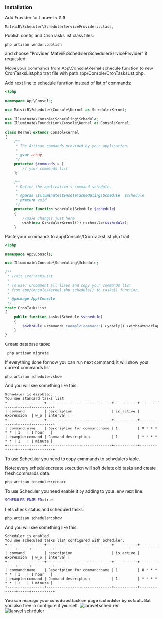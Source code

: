 ### Installation

Add Provider for Laravel < 5.5
```
MatviiB\Scheduler\SchedulerServiceProvider::class,
```
Publish config and CronTasksList class files:
```
php artisan vendor:publish
```
and choose "Provider: MatviiB\Scheduler\SchedulerServiceProvider" if requested.

Move your commands from App\Console\Kernel schedule function to new CronTasksList.php trait file with path app/Console/CronTasksList.php.

Add next line to schedule function instead of list of commands:

```php
<?php
 
namespace App\Console;
 
use MatviiB\Scheduler\Console\Kernel as SchedulerKernel;
 
use Illuminate\Console\Scheduling\Schedule;
use Illuminate\Foundation\Console\Kernel as ConsoleKernel;
 
class Kernel extends ConsoleKernel
{
    /**
     * The Artisan commands provided by your application.
     *
     * @var array
     */
    protected $commands = [
        // your commands list
    ];
 
    /**
     * Define the application's command schedule.
     *
     * @param \Illuminate\Console\Scheduling\Schedule  $schedule
     * @return void
     */
    protected function schedule(Schedule $schedule)
    {
        //make changes just here
        with(new SchedulerKernel())->schedule($schedule);
    }
```
Paste your commands to app/Console/CronTasksList.php trait:
```php
<?php

namespace App\Console;

use Illuminate\Console\Scheduling\Schedule;

/**
 * Trait CronTasksList
 *
 * To use: uncomment all lines and copy your commands list
 * from app/Console/Kernel.php schedule() to tasks() function.
 *
 * @package App\Console
 */
trait CronTasksList
{
    public function tasks(Schedule $schedule)
    {
        $schedule->command('example:command')->yearly()->withoutOverlapping();
    }
}
```
Create database table:
```sh
 php artisan migrate
 ```
If everything done for now you can run next command, it will show your current commands list
```
php artisan scheduler:show
```
And you will see something like this
```
Scheduler is disabled.
You see standard tasks list.
+-----------------+------------------------------+-----------+-------------+-----+----------+
| command         | description                  | is_active | expression  | w_o | interval |
+-----------------+------------------------------+-----------+-------------+-----+----------+
| command:name    | Description for command:name | 1         | 0 * * * * * | 1   | 1 hour   |
| example:command | Command description          | 1         | * * * * * * | 1   | 1 minute |
+-----------------+------------------------------+-----------+-------------+-----+----------+

```
To use Scheduler you need to copy commands to schedulers table.
 
Note: every scheduler:create execution will soft delete old tasks and create fresh commands data.
```
php artisan scheduler:create
```
To use Scheduler you need enable it by adding to your .env next line:
 ```sh
SCHEDULER_ENABLED=true
```
Lets check status and scheduled tasks:
```
php artisan scheduler:show
```
And you will see something like this:
```
Scheduler is enabled.
You see scheduled tasks list configured with Scheduler.
+-----------------+------------------------------+-----------+-------------+-----+----------+
| command         | description                  | is_active | expression  | w_o | interval |
+-----------------+------------------------------+-----------+-------------+-----+----------+
| command:name    | Description for command:name | 1         | 0 * * * * * | 1   | 1 hour   |
| example:command | Command description          | 1         | * * * * * * | 1   | 1 minute |
+-----------------+------------------------------+-----------+-------------+-----+----------+
```
You can manage your scheduled task on page /scheduler by default. But you also free to configure it yourself.
![laravel scheduler](https://gitlab.com/MatviiB/assets/raw/master/Screenshot.png)
![laravel scheduler](https://gitlab.com/MatviiB/assets/raw/master/Screenshot%20(1).png)
